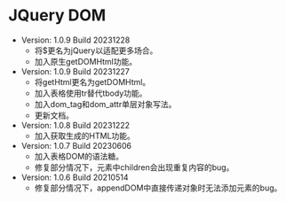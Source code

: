 # JQuery DOM
- Version: 1.0.9 Build 20231228
	- 将$更名为jQuery以适配更多场合。
	- 加入原生getDOMHtml功能。
- Version: 1.0.9 Build 20231227
	- 将getHtml更名为getDOMHtml。
	- 加入表格使用tr替代tbody功能。
	- 加入dom_tag和dom_attr单层对象写法。
	- 更新文档。
- Version: 1.0.8 Build 20231222
	- 加入获取生成的HTML功能。
- Version: 1.0.7 Build 20230606
	- 加入表格DOM的语法糖。
	- 修复部分情况下，元素中children会出现重复内容的bug。
- Version: 1.0.6 Build 20210514
	- 修复部分情况下，appendDOM中直接传递对象时无法添加元素的bug。